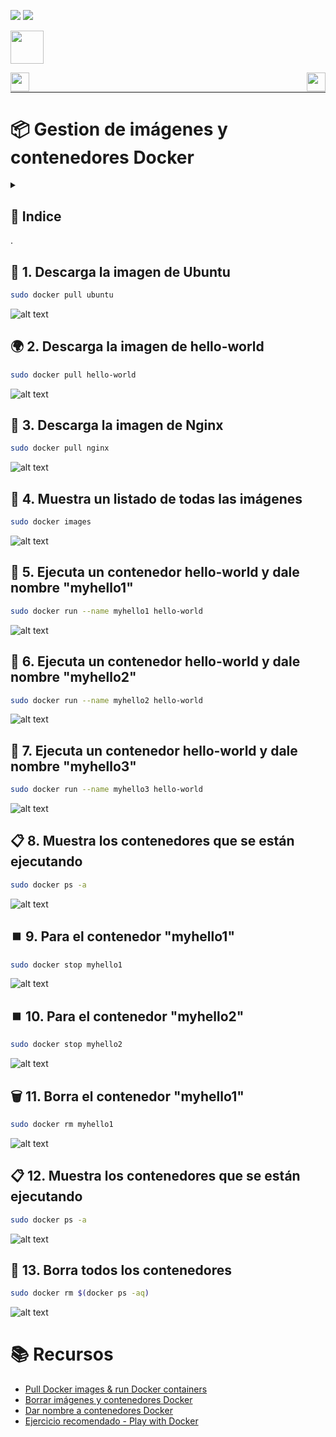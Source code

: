 ![](/.resGen/_bannerD.png#gh-dark-mode-only)
![](/.resGen/_bannerL.png#gh-light-mode-only)

<a href="../readme.md"><img src="/.resGen/_back.svg" width="52.5"></a>

<a href="../2/readme.md"><img src="/.resGen/_arrow_r.svg" width="30" align="left"></a>
<a href="../4/readme.md"><img src="/.resGen/_arrow.svg" width="30" align="right"></a>

<br>

---

# 📦 Gestion de imágenes y contenedores Docker

<details>

<summary>

## 📌 Indice

</summary>

- [📦 Gestion de imágenes y contenedores Docker](#-gestion-de-imágenes-y-contenedores-docker)
  - [📌 Indice](#-indice)
  - [🐧 1. Descarga la imagen de Ubuntu](#-1-descarga-la-imagen-de-ubuntu)
  - [🌍 2. Descarga la imagen de hello-world](#-2-descarga-la-imagen-de-hello-world)
  - [🚀 3. Descarga la imagen de Nginx](#-3-descarga-la-imagen-de-nginx)
  - [📸 4. Muestra un listado de todas las imágenes](#-4-muestra-un-listado-de-todas-las-imágenes)
  - [🔄 5. Ejecuta un contenedor hello-world y dale nombre "myhello1"](#-5-ejecuta-un-contenedor-hello-world-y-dale-nombre-myhello1)
  - [🔄 6. Ejecuta un contenedor hello-world y dale nombre "myhello2"](#-6-ejecuta-un-contenedor-hello-world-y-dale-nombre-myhello2)
  - [🔄 7. Ejecuta un contenedor hello-world y dale nombre "myhello3"](#-7-ejecuta-un-contenedor-hello-world-y-dale-nombre-myhello3)
  - [📋 8. Muestra los contenedores que se están ejecutando](#-8-muestra-los-contenedores-que-se-están-ejecutando)
  - [⏹️ 9. Para el contenedor "myhello1"](#️-9-para-el-contenedor-myhello1)
  - [⏹️ 10. Para el contenedor "myhello2"](#️-10-para-el-contenedor-myhello2)
  - [🗑️ 11. Borra el contenedor "myhello1"](#️-11-borra-el-contenedor-myhello1)
  - [📋 12. Muestra los contenedores que se están ejecutando](#-12-muestra-los-contenedores-que-se-están-ejecutando)
  - [🧹 13. Borra todos los contenedores](#-13-borra-todos-los-contenedores)
- [📚 Recursos](#-recursos)

</details>.

## 🐧 1. Descarga la imagen de Ubuntu
```bash
sudo docker pull ubuntu
```

![alt text](image.png)

## 🌍 2. Descarga la imagen de hello-world
```bash
sudo docker pull hello-world
```

![alt text](image-1.png)

## 🚀 3. Descarga la imagen de Nginx
```bash
sudo docker pull nginx
```

![alt text](image-2.png)

## 📸 4. Muestra un listado de todas las imágenes
```bash
sudo docker images
```

![alt text](image-3.png)

## 🔄 5. Ejecuta un contenedor hello-world y dale nombre "myhello1"
```bash
sudo docker run --name myhello1 hello-world
```

![alt text](image-4.png)

<!-- Comprobamos que el contenedor se ha creado correctamente con el comando

```bash
sudo docker ps -a
```

![alt text](image-5.png) -->

## 🔄 6. Ejecuta un contenedor hello-world y dale nombre "myhello2"
```bash
sudo docker run --name myhello2 hello-world
```

![alt text](image-6.png)

<!-- Comprobamos que el contenedor se ha creado correctamente con el comando

```bash
sudo docker ps -a
```

![alt text](image-7.png) -->

## 🔄 7. Ejecuta un contenedor hello-world y dale nombre "myhello3"
```bash
sudo docker run --name myhello3 hello-world
```

![alt text](image-8.png)

<!-- Comprobamos que el contenedor se ha creado correctamente con el comando

```bash
sudo docker ps -a
```

![alt text](image-9.png) -->


## 📋 8. Muestra los contenedores que se están ejecutando
```bash
sudo docker ps -a
```

![alt text](image-10.png)

## ⏹️ 9. Para el contenedor "myhello1"
```bash
sudo docker stop myhello1
```

![alt text](image-11.png)

## ⏹️ 10. Para el contenedor "myhello2"
```bash
sudo docker stop myhello2
```
![alt text](image-12.png)

## 🗑️ 11. Borra el contenedor "myhello1"
```bash
sudo docker rm myhello1
```

![alt text](image-13.png)

## 📋 12. Muestra los contenedores que se están ejecutando
```bash
sudo docker ps -a
```

![alt text](image-14.png)

## 🧹 13. Borra todos los contenedores
```bash
sudo docker rm $(docker ps -aq)
```

![alt text](image-15.png)

# 📚 Recursos
- [Pull Docker images & run Docker containers](http://www.servermom.org/pull-docker-images-run-docker-containers/3225/)
- [Borrar imágenes y contenedores Docker](https://www.tecmint.com/remove-docker-images-containers-and-volumes/)
- [Dar nombre a contenedores Docker](https://www.tecmint.com/name-docker-containers/)
- [Ejercicio recomendado - Play with Docker](https://training.play-with-docker.com/ops-s1-hello/)